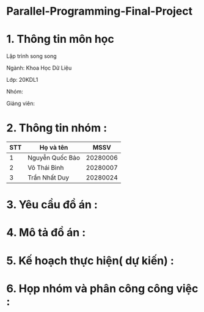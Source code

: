 # Parallel-Programming-Final-Project

# 1. Thông tin môn học 
Lập trình song song 

Ngành: Khoa Học Dữ Liệu

Lớp: 20KDL1

Nhóm:

Giảng viên: 

# 2. Thông tin nhóm : 

| STT | Họ và tên | MSSV |
|-------|-------|-------|
| 1 | Nguyễn Quốc Bảo | 20280006 |
| 2 | Võ Thái Bình | 20280007 |
| 3 | Trần Nhất Duy  | 20280024 |

# 3. Yêu cầu đồ án :

# 4. Mô tả đồ án : 

# 5. Kế hoạch thực hiện( dự kiến) :

# 6. Họp nhóm và phân công công việc :

